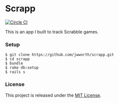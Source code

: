 # Scrapp

[![Circle CI](https://circleci.com/gh/jwworth/scrapp.svg?style=svg)](https://circleci.com/gh/jwworth/scrapp)

This is an app I built to track Scrabble games.

### Setup

```
$ git clone https://github.com/jwworth/scrapp.git
$ cd scrapp
$ bundle
$ rake db:setup
$ rails s
```

### License

This project is released under the [MIT License](http://www.opensource.org/licenses/MIT).
